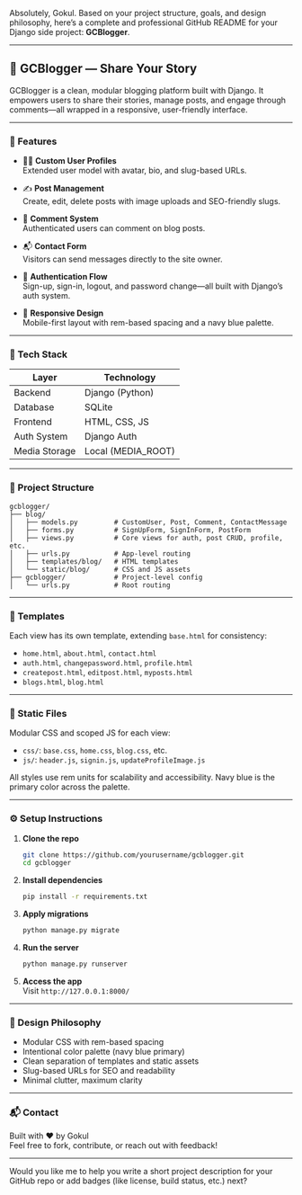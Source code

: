 Absolutely, Gokul. Based on your project structure, goals, and design philosophy, here’s a complete and professional GitHub README for your Django side project: **GCBlogger**.

---

## 📘 GCBlogger — Share Your Story

GCBlogger is a clean, modular blogging platform built with Django. It empowers users to share their stories, manage posts, and engage through comments—all wrapped in a responsive, user-friendly interface.

---

### 🚀 Features

- 🧑‍💻 **Custom User Profiles**  
  Extended user model with avatar, bio, and slug-based URLs.

- ✍️ **Post Management**  
  Create, edit, delete posts with image uploads and SEO-friendly slugs.

- 💬 **Comment System**  
  Authenticated users can comment on blog posts.

- 📬 **Contact Form**  
  Visitors can send messages directly to the site owner.

- 🔐 **Authentication Flow**  
  Sign-up, sign-in, logout, and password change—all built with Django’s auth system.

- 📱 **Responsive Design**  
  Mobile-first layout with rem-based spacing and a navy blue palette.

---

### 🧱 Tech Stack

| Layer         | Technology         |
|---------------|--------------------|
| Backend       | Django (Python)    |
| Database      | SQLite             |
| Frontend      | HTML, CSS, JS      |
| Auth System   | Django Auth        |
| Media Storage | Local (MEDIA_ROOT) |

---

### 📁 Project Structure

```
gcblogger/
├── blog/
│   ├── models.py         # CustomUser, Post, Comment, ContactMessage
│   ├── forms.py          # SignUpForm, SignInForm, PostForm
│   ├── views.py          # Core views for auth, post CRUD, profile, etc.
│   ├── urls.py           # App-level routing
│   ├── templates/blog/   # HTML templates
│   └── static/blog/      # CSS and JS assets
├── gcblogger/            # Project-level config
│   └── urls.py           # Root routing
```

---

### 🎨 Templates

Each view has its own template, extending `base.html` for consistency:

- `home.html`, `about.html`, `contact.html`
- `auth.html`, `changepassword.html`, `profile.html`
- `createpost.html`, `editpost.html`, `myposts.html`
- `blogs.html`, `blog.html`

---

### 🎨 Static Files

Modular CSS and scoped JS for each view:

- `css/`: `base.css`, `home.css`, `blog.css`, etc.
- `js/`: `header.js`, `signin.js`, `updateProfileImage.js`

All styles use rem units for scalability and accessibility. Navy blue is the primary color across the palette.

---

### ⚙️ Setup Instructions

1. **Clone the repo**  
   ```bash
   git clone https://github.com/yourusername/gcblogger.git
   cd gcblogger
   ```

2. **Install dependencies**  
   ```bash
   pip install -r requirements.txt
   ```

3. **Apply migrations**  
   ```bash
   python manage.py migrate
   ```

4. **Run the server**  
   ```bash
   python manage.py runserver
   ```

5. **Access the app**  
   Visit `http://127.0.0.1:8000/`

---

### 🧠 Design Philosophy

- Modular CSS with rem-based spacing
- Intentional color palette (navy blue primary)
- Clean separation of templates and static assets
- Slug-based URLs for SEO and readability
- Minimal clutter, maximum clarity

---

### 📬 Contact

Built with ❤️ by Gokul  
Feel free to fork, contribute, or reach out with feedback!

---

Would you like me to help you write a short project description for your GitHub repo or add badges (like license, build status, etc.) next?